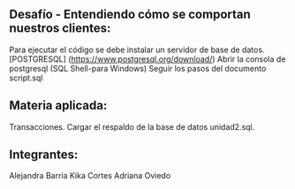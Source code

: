 ## Desafío - Entendiendo cómo se comportan nuestros clientes: 
Para ejecutar el código se debe instalar un servidor de base de datos.
[POSTGRESQL] (https://www.postgresql.org/download/)
Abrir la consola de postgresql (SQL Shell-para Windows)
Seguir los pasos del documento script.sql
## Materia aplicada:
Transacciones.
Cargar el respaldo de la base de datos unidad2.sql.
## Integrantes:
Alejandra Barria
Kika Cortes
Adriana Oviedo
